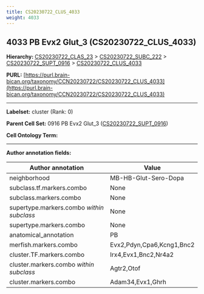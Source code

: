 ```yaml
---
title: CS20230722_CLUS_4033
weight: 4033
---
```

## 4033 PB Evx2 Glut_3 (CS20230722_CLUS_4033)
<b>Hierarchy: </b>
[CS20230722_CLAS_23](../CS20230722_CLAS_23) >
[CS20230722_SUBC_222](../CS20230722_SUBC_222) >
[CS20230722_SUPT_0916](../CS20230722_SUPT_0916) >
[CS20230722_CLUS_4033](../CS20230722_CLUS_4033)

**PURL:** [https://purl.brain-bican.org/taxonomy/CCN20230722/CS20230722_CLUS_4033](https://purl.brain-bican.org/taxonomy/CCN20230722/CS20230722_CLUS_4033)

---


**Labelset:** cluster (Rank: 0)

**Parent Cell Set:** 0916 PB Evx2 Glut_3 ([CS20230722_SUPT_0916](../CS20230722_SUPT_0916))



**Cell Ontology Term:** 

[MARKER GENES.]: #


---

[TRANSFERRED ANNOTATIONS.]: #


[AUTHOR ANNOTATION FIELDS.]: #


**Author annotation fields:**

| Author annotation | Value |
|-------------------|-------|
|neighborhood|MB-HB-Glut-Sero-Dopa|
|subclass.tf.markers.combo|None|
|subclass.markers.combo|None|
|supertype.markers.combo _within subclass_|None|
|supertype.markers.combo|None|
|anatomical_annotation|PB|
|merfish.markers.combo|Evx2,Pdyn,Cpa6,Kcng1,Bnc2|
|cluster.TF.markers.combo|Irx4,Evx1,Bnc2,Nr4a2|
|cluster.markers.combo _within subclass_|Agtr2,Otof|
|cluster.markers.combo|Adam34,Evx1,Ghrh|
